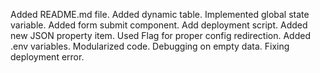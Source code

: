 Added README.md file.
Added dynamic table.
Implemented global state variable.
Added form submit component.
Add deployment script.
Added new JSON property item.
Used Flag for proper config redirection.
Added .env variables.
Modularized code.
Debugging on empty data.
Fixing deployment error.
